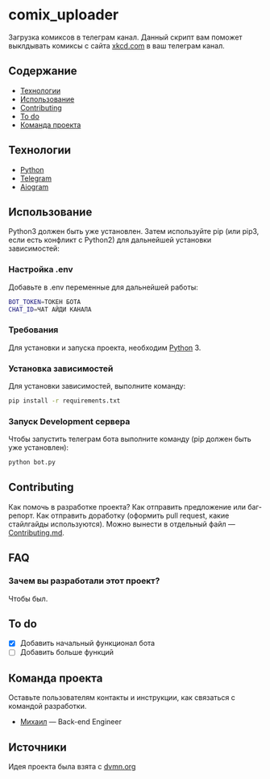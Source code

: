 # comix_uploader
Загрузка комиксов в телеграм канал. Данный скрипт вам поможет выклдывать комиксы с сайта [xkcd.com](https://xkcd.com/353/) в ваш телеграм канал.

## Содержание
- [Технологии](#технологии)
- [Использование](#использование)
- [Contributing](#contributing)
- [To do](#to-do)
- [Команда проекта](#команда-проекта)

## Технологии
- [Python]([https://www.gatsbyjs.com/](https://www.python.org/))
- [Telegram]([https://www.typescriptlang.org/](https://web.telegram.org/))
- [Aiogram](https://aiogram.dev/)

## Использование
Python3 должен быть уже установлен. Затем используйте pip (или pip3, если есть конфликт с Python2) для дальнейшей установки зависимостей:

### Настройка .env
Добавьте в .env переменные для дальнейшей работы:
```sh
BOT_TOKEN=ТОКЕН БОТА
CHAT_ID=ЧАТ АЙДИ КАНАЛА
```

### Требования
Для установки и запуска проекта, необходим [Python](https://python.org/) 3.

### Установка зависимостей
Для установки зависимостей, выполните команду:
```sh
pip install -r requirements.txt
```

### Запуск Development сервера
Чтобы запустить телеграм бота выполните команду (pip должен быть уже установлен):
```sh
python bot.py
```

## Contributing
Как помочь в разработке проекта? Как отправить предложение или баг-репорт. Как отправить доработку (оформить pull request, какие стайлгайды используются). Можно вынести в отдельный файл — [Contributing.md](./CONTRIBUTING.md).

## FAQ 

### Зачем вы разработали этот проект?
Чтобы был.

## To do
- [x] Добавить начальный функционал бота
- [ ] Добавить больше функций

## Команда проекта
Оставьте пользователям контакты и инструкции, как связаться с командой разработки.

- [Михаил](https://t.me/Fleksozavr) — Back-end Engineer

## Источники
Идея проекта была взята с [dvmn.org](https://dvmn.org/modules/web-api/lesson/xkcd/#1)
